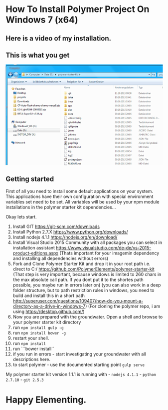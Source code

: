 # How To Install Polymer Project On Windows 7 (x64)

## Here is a video of my installation.
## This is what you get
![windows-7-x64-screencast.gif](windows-7-x64-screencast.gif)

## Getting started

First of all you need to install some default applications on your system.
This applications have their own configuration with special environment variables set need to be set.
All variables will be used by your npm module installations in the polymer starter kit dependencies...

Okay lets start.

 1. Install GIT https://git-scm.com/downloads
 2. Install Python 2.7.X https://www.python.org/downloads/
 3. Install nodejs 4.1.1 https://nodejs.org/en/download/
 4. Install Visual Studio 2015 Community with all packages you can select in installation assistant https://www.visualstudio.com/de-de/vs-2015-product-editions.aspx
    (Thats important for your imagemin dependency and installing all dependencies without errors)
 5. Fork and Clone Polymer Starter Kit and drop it in your root path i.e. direct to C:/ https://github.com/PolymerElements/polymer-starter-kit
    (That step is very important, because windows is limited to 260 chars in the max absolute call path. If you dont put it to the shortes path possible, you maybe run in errors later on)
    (you can also work in a deep folder structure, but to path restriction rules in windows, you need to build and install this in a short path http://superuser.com/questions/109407/how-do-you-mount-a-directory-as-a-drive-in-windows-7)
    (For cloning the polymer repo, i am using https://desktop.github.com/)
 6. Now you are prepared with the groundwater. Open a shell and browse to your polymer starter kit directory
 7. run ```npm install gulp -g```
 8. run ```npm install bower -g```
 9. restart your shell.
 10. run ```npm install```
 11. run ```bower install``
 12. if you run in errors - start investigating your groundwater with all descriptions here.
 13. to start polymer - use the documented starting point ```gulp serve```
 
My polymer starter kit version 1.1.1 is running with
    - ```nodejs 4.1.1```
    - ```python 2.7.10```
    - ```git 2.5.3```
    
# Happy Elementing.

